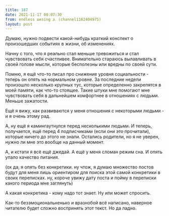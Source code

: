 ```yaml
---
title: 187
date: 2021-11-17 00:07:30
from: endless шизing ⍼ (channel1162404975)
layout: post
---
```


Думаю, нужно подвести какой-нибудь краткий конспект о произошедших событиях в жизни, об изменениях.

Начну с того, что я реально стал меньше тревожиться и стал чувствовать себя счастливее. 
Внимательно стараюсь вылавливать в своей голове мысли, которые бесполезны или вредны по своей сути. 


Помню, я ещё что-то писал про снижение уровня социальности - теперь он опять на нормальном уровне. 
За последние недели произошло несколько крупных тус, которые определенно закрепятся в моей памяти, как что-то стоящее. Такие штуки мне помогают мне чувствовать себя в дальнейшем комфортнее в отношениях с людьми. Меньше зажатости.

Ещё я вижу, как развиваются у меня отношения с некоторыми людьми - и я очень этому рад.

А, ну ещё я камингаутнулся перед несколькими людьми. И теперь, получается, ещё перед 4 подписчиками (если они это прочитали), которые ничего до этого не знали.
Остались родители, но я не уверен, нужно ли мне это вообще на данный момент.

А, и кстати я всё ещё джедай. А ещё у меня сломан режим сна. И опять упало качество питания.

(ох да, я опять без конкретики. ну чтож, я думаю множество постов будут для меня лишь ориентиром для поиска этой самой конкретики в своих переписках. ну, короче увижу дату поста и пойму в переписки какого периода мне заглянуть)

А какая конкретика - кому надо тот знает. Ну или может спросить.

Как-то безэмоциональненько и вразнобой всё написано, наверное читателю будет сложно воспринять этот текст. Но да ладно.
